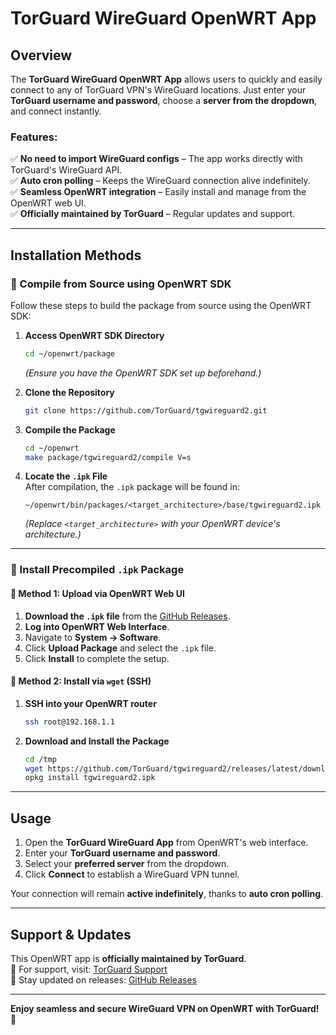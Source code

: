 # TorGuard WireGuard OpenWRT App  

## Overview  
The **TorGuard WireGuard OpenWRT App** allows users to quickly and easily connect to any of TorGuard VPN's WireGuard locations. Just enter your **TorGuard username and password**, choose a **server from the dropdown**, and connect instantly.  

### Features:  
✅ **No need to import WireGuard configs** – The app works directly with TorGuard's WireGuard API.  
✅ **Auto cron polling** – Keeps the WireGuard connection alive indefinitely.  
✅ **Seamless OpenWRT integration** – Easily install and manage from the OpenWRT web UI.  
✅ **Officially maintained by TorGuard** – Regular updates and support.  

---

## Installation Methods  

### 🔹 Compile from Source using OpenWRT SDK  

Follow these steps to build the package from source using the OpenWRT SDK:  

1. **Access OpenWRT SDK Directory**  
   ```bash
   cd ~/openwrt/package
   ```
   *(Ensure you have the OpenWRT SDK set up beforehand.)*  

2. **Clone the Repository**  
   ```bash
   git clone https://github.com/TorGuard/tgwireguard2.git
   ```

3. **Compile the Package**  
   ```bash
   cd ~/openwrt
   make package/tgwireguard2/compile V=s
   ```

4. **Locate the `.ipk` File**  
   After compilation, the `.ipk` package will be found in:  
   ```
   ~/openwrt/bin/packages/<target_architecture>/base/tgwireguard2.ipk
   ```
   *(Replace `<target_architecture>` with your OpenWRT device's architecture.)*  

---

### 🔹 Install Precompiled `.ipk` Package  

#### 📌 Method 1: Upload via OpenWRT Web UI  
1. **Download the `.ipk` file** from the [GitHub Releases](https://github.com/TorGuard/tgwireguard2/releases).  
2. **Log into OpenWRT Web Interface**.  
3. Navigate to **System → Software**.  
4. Click **Upload Package** and select the `.ipk` file.  
5. Click **Install** to complete the setup.  

#### 📌 Method 2: Install via `wget` (SSH)  
1. **SSH into your OpenWRT router**  
   ```bash
   ssh root@192.168.1.1
   ```

2. **Download and Install the Package**  
   ```bash
   cd /tmp
   wget https://github.com/TorGuard/tgwireguard2/releases/latest/download/torguard-wireguard-openwrt.ipk
   opkg install tgwireguard2.ipk
   ```

---

## Usage  

1. Open the **TorGuard WireGuard App** from OpenWRT's web interface.  
2. Enter your **TorGuard username and password**.  
3. Select your **preferred server** from the dropdown.  
4. Click **Connect** to establish a WireGuard VPN tunnel.  

Your connection will remain **active indefinitely**, thanks to **auto cron polling**.  

---

## Support & Updates  
This OpenWRT app is **officially maintained by TorGuard**.  
🔗 For support, visit: [TorGuard Support](https://torguard.net/)  
🚀 Stay updated on releases: [GitHub Releases](https://github.com/TorGuard/tgwireguard2/releases)  

---

**Enjoy seamless and secure WireGuard VPN on OpenWRT with TorGuard!** 🎉
